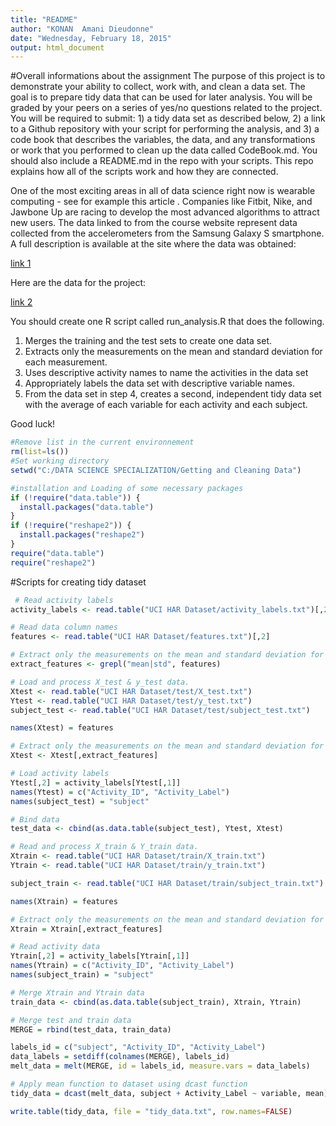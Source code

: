 ```yaml
---
title: "README"
author: "KONAN  Amani Dieudonne"
date: "Wednesday, February 18, 2015"
output: html_document
---
```


#Overall informations about the assignment
The purpose of this project is to demonstrate your ability to collect, work with, and clean a data set. The goal is to prepare tidy data that can be used for later analysis. You will be graded by your peers on a series of yes/no questions related to the project. You will be required to submit: 1) a tidy data set as described below, 2) a link to a Github repository with your script for performing the analysis, and 3) a code book that describes the variables, the data, and any transformations or work that you performed to clean up the data called CodeBook.md. You should also include a README.md in the repo with your scripts. This repo explains how all of the scripts work and how they are connected.  

One of the most exciting areas in all of data science right now is wearable computing - see for example this article . Companies like Fitbit, Nike, and Jawbone Up are racing to develop the most advanced algorithms to attract new users. The data linked to from the course website represent data collected from the accelerometers from the Samsung Galaxy S smartphone. A full description is available at the site where the data was obtained: 

[link 1](http://archive.ics.uci.edu/ml/datasets/Human+Activity+Recognition+Using+Smartphones) 

Here are the data for the project: 

[link 2](https://d396qusza40orc.cloudfront.net/getdata%2Fprojectfiles%2FUCI%20HAR%20Dataset.zip)

You should create one R script called run_analysis.R that does the following. 
1. Merges the training and the test sets to create one data set.
2. Extracts only the measurements on the mean and standard deviation for each measurement. 
3. Uses descriptive activity names to name the activities in the data set
4. Appropriately labels the data set with descriptive variable names. 
5. From the data set in step 4, creates a second, independent tidy data set with the average of each variable for each activity and each subject.

Good luck!


```r
#Remove list in the current environnement
rm(list=ls())
#Set working directory
setwd("C:/DATA SCIENCE SPECIALIZATION/Getting and Cleaning Data")
```



```r
#installation and Loading of some necessary packages
if (!require("data.table")) {
  install.packages("data.table")
}
if (!require("reshape2")) {
  install.packages("reshape2")
}
require("data.table")
require("reshape2")
```

#Scripts for creating tidy dataset

```r
 # Read activity labels
activity_labels <- read.table("UCI HAR Dataset/activity_labels.txt")[,2]

# Read data column names
features <- read.table("UCI HAR Dataset/features.txt")[,2]

# Extract only the measurements on the mean and standard deviation for each measurement.
extract_features <- grepl("mean|std", features)

# Load and process X_test & y_test data.
Xtest <- read.table("UCI HAR Dataset/test/X_test.txt")
Ytest <- read.table("UCI HAR Dataset/test/y_test.txt")
subject_test <- read.table("UCI HAR Dataset/test/subject_test.txt")

names(Xtest) = features

# Extract only the measurements on the mean and standard deviation for each measurement.
Xtest <- Xtest[,extract_features]

# Load activity labels
Ytest[,2] = activity_labels[Ytest[,1]]
names(Ytest) = c("Activity_ID", "Activity_Label")
names(subject_test) = "subject"

# Bind data
test_data <- cbind(as.data.table(subject_test), Ytest, Xtest)

# Read and process X_train & Y_train data.
Xtrain <- read.table("UCI HAR Dataset/train/X_train.txt")
Ytrain <- read.table("UCI HAR Dataset/train/y_train.txt")

subject_train <- read.table("UCI HAR Dataset/train/subject_train.txt")

names(Xtrain) = features

# Extract only the measurements on the mean and standard deviation for each measurement.
Xtrain = Xtrain[,extract_features]

# Read activity data
Ytrain[,2] = activity_labels[Ytrain[,1]]
names(Ytrain) = c("Activity_ID", "Activity_Label")
names(subject_train) = "subject"

# Merge Xtrain and Ytrain data
train_data <- cbind(as.data.table(subject_train), Xtrain, Ytrain)

# Merge test and train data
MERGE = rbind(test_data, train_data)

labels_id = c("subject", "Activity_ID", "Activity_Label")
data_labels = setdiff(colnames(MERGE), labels_id)
melt_data = melt(MERGE, id = labels_id, measure.vars = data_labels)

# Apply mean function to dataset using dcast function
tidy_data = dcast(melt_data, subject + Activity_Label ~ variable, mean)

write.table(tidy_data, file = "tidy_data.txt", row.names=FALSE)
```

